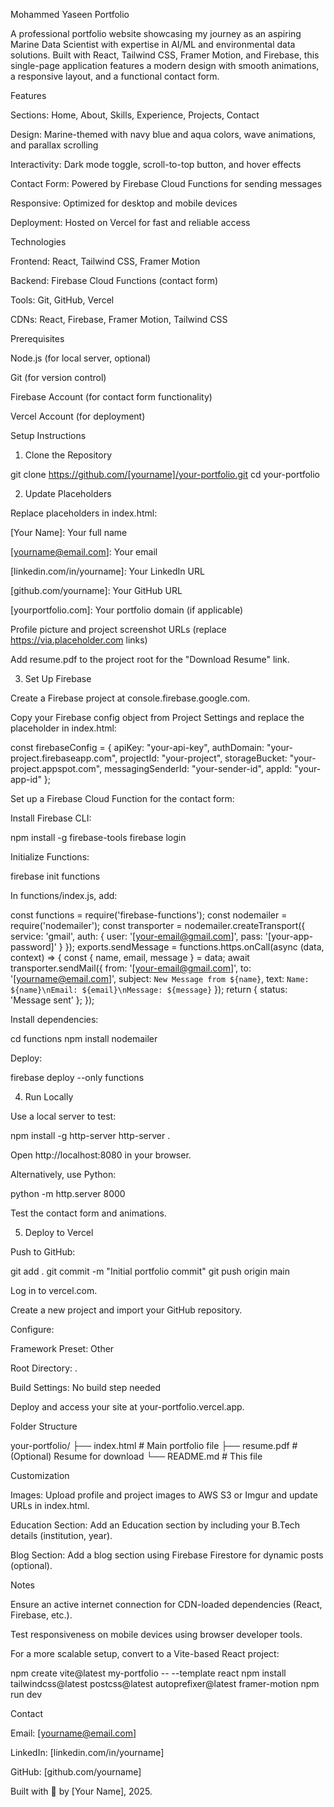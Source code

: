Mohammed Yaseen Portfolio

A professional portfolio website showcasing my journey as an aspiring Marine Data Scientist with expertise in AI/ML and environmental data solutions. Built with React, Tailwind CSS, Framer Motion, and Firebase, this single-page application features a modern design with smooth animations, a responsive layout, and a functional contact form.

Features





Sections: Home, About, Skills, Experience, Projects, Contact



Design: Marine-themed with navy blue and aqua colors, wave animations, and parallax scrolling



Interactivity: Dark mode toggle, scroll-to-top button, and hover effects



Contact Form: Powered by Firebase Cloud Functions for sending messages



Responsive: Optimized for desktop and mobile devices



Deployment: Hosted on Vercel for fast and reliable access

Technologies





Frontend: React, Tailwind CSS, Framer Motion



Backend: Firebase Cloud Functions (contact form)



Tools: Git, GitHub, Vercel



CDNs: React, Firebase, Framer Motion, Tailwind CSS

Prerequisites





Node.js (for local server, optional)



Git (for version control)



Firebase Account (for contact form functionality)



Vercel Account (for deployment)

Setup Instructions

1. Clone the Repository

git clone https://github.com/[yourname]/your-portfolio.git
cd your-portfolio

2. Update Placeholders





Replace placeholders in index.html:





[Your Name]: Your full name



[yourname@email.com]: Your email



[linkedin.com/in/yourname]: Your LinkedIn URL



[github.com/yourname]: Your GitHub URL



[yourportfolio.com]: Your portfolio domain (if applicable)



Profile picture and project screenshot URLs (replace https://via.placeholder.com links)



Add resume.pdf to the project root for the "Download Resume" link.

3. Set Up Firebase





Create a Firebase project at console.firebase.google.com.



Copy your Firebase config object from Project Settings and replace the placeholder in index.html:

const firebaseConfig = {
  apiKey: "your-api-key",
  authDomain: "your-project.firebaseapp.com",
  projectId: "your-project",
  storageBucket: "your-project.appspot.com",
  messagingSenderId: "your-sender-id",
  appId: "your-app-id"
};



Set up a Firebase Cloud Function for the contact form:





Install Firebase CLI:

npm install -g firebase-tools
firebase login



Initialize Functions:

firebase init functions



In functions/index.js, add:

const functions = require('firebase-functions');
const nodemailer = require('nodemailer');
const transporter = nodemailer.createTransport({
  service: 'gmail',
  auth: { user: '[your-email@gmail.com]', pass: '[your-app-password]' }
});
exports.sendMessage = functions.https.onCall(async (data, context) => {
  const { name, email, message } = data;
  await transporter.sendMail({
    from: '[your-email@gmail.com]',
    to: '[yourname@email.com]',
    subject: `New Message from ${name}`,
    text: `Name: ${name}\nEmail: ${email}\nMessage: ${message}`
  });
  return { status: 'Message sent' };
});



Install dependencies:

cd functions
npm install nodemailer



Deploy:

firebase deploy --only functions

4. Run Locally





Use a local server to test:

npm install -g http-server
http-server .



Open http://localhost:8080 in your browser.



Alternatively, use Python:

python -m http.server 8000



Test the contact form and animations.

5. Deploy to Vercel





Push to GitHub:

git add .
git commit -m "Initial portfolio commit"
git push origin main



Log in to vercel.com.



Create a new project and import your GitHub repository.



Configure:





Framework Preset: Other



Root Directory: .



Build Settings: No build step needed



Deploy and access your site at your-portfolio.vercel.app.

Folder Structure

your-portfolio/
├── index.html       # Main portfolio file
├── resume.pdf       # (Optional) Resume for download
└── README.md        # This file

Customization





Images: Upload profile and project images to AWS S3 or Imgur and update URLs in index.html.



Education Section: Add an Education section by including your B.Tech details (institution, year).



Blog Section: Add a blog section using Firebase Firestore for dynamic posts (optional).

Notes





Ensure an active internet connection for CDN-loaded dependencies (React, Firebase, etc.).



Test responsiveness on mobile devices using browser developer tools.



For a more scalable setup, convert to a Vite-based React project:

npm create vite@latest my-portfolio -- --template react
npm install tailwindcss@latest postcss@latest autoprefixer@latest framer-motion
npm run dev

Contact





Email: [yourname@email.com]



LinkedIn: [linkedin.com/in/yourname]



GitHub: [github.com/yourname]



Built with 🌊 by [Your Name], 2025.